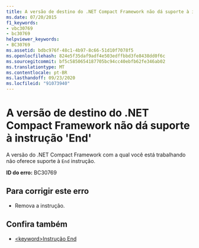 ```yaml
---
title: A versão de destino do .NET Compact Framework não dá suporte à instrução 'End'
ms.date: 07/20/2015
f1_keywords:
- vbc30769
- bc30769
helpviewer_keywords:
- BC30769
ms.assetid: bdbc976f-48c1-4b97-8c66-51d10f7078f5
ms.openlocfilehash: 824e5f35daf9adf4e503edffbbd3fe8438dd0f6c
ms.sourcegitcommit: bf5c5850654187705bc94cc40ebfb62fe346ab02
ms.translationtype: MT
ms.contentlocale: pt-BR
ms.lasthandoff: 09/23/2020
ms.locfileid: "91073940"
---
```

# <a name="the-targeted-version-of-the-net-compact-framework-does-not-support-the-end-statement"></a>A versão de destino do .NET Compact Framework não dá suporte à instrução 'End'

A versão do .NET Compact Framework com a qual você está trabalhando não oferece suporte à `End` instrução.  
  
 **ID do erro:** BC30769  
  
## <a name="to-correct-this-error"></a>Para corrigir este erro  
  
- Remova a instrução.  
  
## <a name="see-also"></a>Confira também

- [\<keyword>Instrução End](../language-reference/statements/end-keyword-statement.md)
